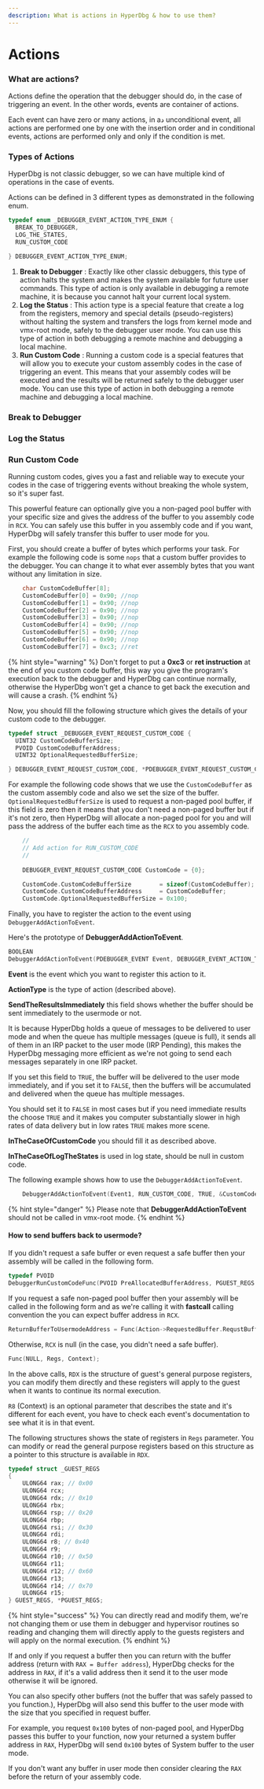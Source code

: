 ```yaml
---
description: What is actions in HyperDbg & how to use them?
---
```


# Actions

### What are actions?

Actions define the operation that the debugger should do, in the case of triggering an event. In the other words, events are container of actions.

Each event can have zero or many actions, in aد unconditional event, all actions are performed one by one with the insertion order and in conditional events, actions are performed only and only if the condition is met.

### Types of Actions

HyperDbg is not classic debugger, so we can have multiple kind of operations in the case of events.

Actions can be defined in 3 different types as demonstrated in the following enum.

```c
typedef enum _DEBUGGER_EVENT_ACTION_TYPE_ENUM {
  BREAK_TO_DEBUGGER,
  LOG_THE_STATES,
  RUN_CUSTOM_CODE

} DEBUGGER_EVENT_ACTION_TYPE_ENUM;
```

1. **Break to Debugger** : Exactly like other classic debuggers, this type of action halts the system and makes the system available for future user commands. This type of action is only available in debugging a remote machine, it is because you cannot halt your current local system.
2. **Log the Status** : This action type is a special feature that create a log from the registers, memory and special details \(pseudo-registers\) without halting the system and transfers the logs from kernel mode and vmx-root mode, safely to the debugger user mode. You can use this type of action in both debugging a remote machine and debugging a local machine.
3. **Run Custom Code** : Running a custom code is a special features that will allow you to execute your custom assembly codes in the case of triggering an event. This means that your assembly codes will be executed and the results will be returned safely to the debugger user mode. You can use this type of action in both debugging a remote machine and debugging a local machine.

### Break to Debugger

### Log the Status

### Run Custom Code

Running custom codes, gives you a fast and reliable way to execute your codes in the case of triggering events without breaking the whole system, so it's super fast.

This powerful feature can optionally give you a non-paged pool buffer with your specific size and gives the address of the buffer to you assembly code in `RCX`. You can safely use this buffer in you assembly code and if you want, HyperDbg will safely transfer this buffer to user mode for you.

First, you should create a buffer of bytes which performs your task. For example the following code is some `nops` that a custom buffer provides to the debugger. You can change it to what ever assembly bytes that you want without any limitation in size.

```c
    char CustomCodeBuffer[8];
    CustomCodeBuffer[0] = 0x90; //nop
    CustomCodeBuffer[1] = 0x90; //nop
    CustomCodeBuffer[2] = 0x90; //nop
    CustomCodeBuffer[3] = 0x90; //nop
    CustomCodeBuffer[4] = 0x90; //nop
    CustomCodeBuffer[5] = 0x90; //nop
    CustomCodeBuffer[6] = 0x90; //nop
    CustomCodeBuffer[7] = 0xc3; //ret
```

{% hint style="warning" %}
Don't forget to put a **0xc3** or **ret instruction** at the end of you custom code buffer, this way you give the program's execution back to the debugger and HyperDbg can continue normally, otherwise the HyperDbg won't get a chance to get back the execution and will cause a crash.
{% endhint %}

Now, you should fill the following structure which gives the details of your custom code to the debugger.

```c
typedef struct _DEBUGGER_EVENT_REQUEST_CUSTOM_CODE {
  UINT32 CustomCodeBufferSize;
  PVOID CustomCodeBufferAddress;
  UINT32 OptionalRequestedBufferSize;

} DEBUGGER_EVENT_REQUEST_CUSTOM_CODE, *PDEBUGGER_EVENT_REQUEST_CUSTOM_CODE;
```

For example the following code shows that we use the `CustomCodeBuffer` as the custom assembly code and also we set the size of the buffer. `OptionalRequestedBufferSize` is used to request a non-paged pool buffer, if this field is zero then it means that you don't need a non-paged buffer but if it's not zero, then HyperDbg will allocate a non-paged pool for you and will pass the address of the buffer each time as the `RCX` to you assembly code.

```c
    //
    // Add action for RUN_CUSTOM_CODE
    //
    
    DEBUGGER_EVENT_REQUEST_CUSTOM_CODE CustomCode = {0};

    CustomCode.CustomCodeBufferSize        = sizeof(CustomCodeBuffer);
    CustomCode.CustomCodeBufferAddress     = CustomCodeBuffer;
    CustomCode.OptionalRequestedBufferSize = 0x100;
```

Finally, you have to register the action to the event using `DebuggerAddActionToEvent`.

Here's the prototype of **DebuggerAddActionToEvent**.

```c
BOOLEAN
DebuggerAddActionToEvent(PDEBUGGER_EVENT Event, DEBUGGER_EVENT_ACTION_TYPE_ENUM ActionType, BOOLEAN SendTheResultsImmediately, PDEBUGGER_EVENT_REQUEST_CUSTOM_CODE InTheCaseOfCustomCode, PDEBUGGER_EVENT_ACTION_LOG_CONFIGURATION InTheCaseOfLogTheStates)
```

**Event** is the event which you want to register this action to it.

**ActionType** is the type of action \(described above\).

**SendTheResultsImmediately** this field shows whether the buffer should be sent immediately to the usermode or not.

It is because HyperDbg holds a queue of messages to be delivered to user mode and when the queue has multiple messages \(queue is full\), it sends all of them in an IRP packet to the user mode \(IRP Pending\), this makes the HyperDbg messaging more efficient as we're not going to send each messages separately in one IRP packet. 

If you set this field to `TRUE`, the buffer will be delivered to the user mode immediately, and if you set it to `FALSE`, then the buffers will be accumulated and delivered when the queue has multiple messages.

You should set it to `FALSE` in most cases but if you need immediate results the choose `TRUE` and it makes you computer substantially slower in high rates of data delivery but in low rates `TRUE` makes more scene.

**InTheCaseOfCustomCode** you should fill it as described above.

**InTheCaseOfLogTheStates** is used in log state, should be null in custom code.

The following example shows how to use the `DebuggerAddActionToEvent`.

```c
    DebuggerAddActionToEvent(Event1, RUN_CUSTOM_CODE, TRUE, &CustomCode, NULL);
```

{% hint style="danger" %}
Please note that **DebuggerAddActionToEvent** should not be called in vmx-root mode.
{% endhint %}

#### How to send buffers back to usermode?

If you didn't request a safe buffer or even request a safe buffer then your assembly will be called in the following form.

```c
typedef PVOID
DebuggerRunCustomCodeFunc(PVOID PreAllocatedBufferAddress, PGUEST_REGS Regs, PVOID Context);
```

If you request a safe non-paged pool buffer then your assembly will be called in the following form and as we're calling it with **fastcall** calling convention the you can expect buffer address in `RCX`.

```c
ReturnBufferToUsermodeAddress = Func(Action->RequestedBuffer.RequstBufferAddress, Regs, Context);
```

Otherwise, `RCX` is null \(in the case, you didn't need a safe buffer\).

```c
Func(NULL, Regs, Context);
```

In the above calls, `RDX` is the structure of guest's general purpose registers, you can modify them directly and these registers will apply to the guest when it wants to continue its normal execution.

`R8` \(Context\) is an optional parameter that describes the state and it's different for each event, you have to check each event's documentation to see what it is in that event.

The following structures shows the state of registers in `Regs` parameter. You can modify or read the general purpose registers based on this structure as a pointer to this structure is available in `RDX`.

```c
typedef struct _GUEST_REGS
{
    ULONG64 rax; // 0x00
    ULONG64 rcx;
    ULONG64 rdx; // 0x10
    ULONG64 rbx;
    ULONG64 rsp; // 0x20 
    ULONG64 rbp;
    ULONG64 rsi; // 0x30
    ULONG64 rdi;
    ULONG64 r8; // 0x40
    ULONG64 r9;
    ULONG64 r10; // 0x50
    ULONG64 r11;
    ULONG64 r12; // 0x60
    ULONG64 r13;
    ULONG64 r14; // 0x70
    ULONG64 r15;
} GUEST_REGS, *PGUEST_REGS;
```

{% hint style="success" %}
You can directly read and modify them, we're not changing them or use them in debugger and hypervisor routines so reading and changing them will directly apply to the guests registers and will apply on the normal execution.
{% endhint %}

If and only if you request a buffer then you can return with the buffer address \(return with `RAX = Buffer address`\), HyperDbg checks for the address in `RAX`, if it's a valid address then it send it to the user mode otherwise it will be ignored.

You can also specify other buffers \(not the buffer that was safely passed to you function.\), HyperDbg will also send this buffer to the user mode with the size that you specified in request buffer.

For example, you request `0x100` bytes of non-paged pool, and HyperDbg passes this buffer to your function, now your returned a system buffer address in `RAX`, HyperDbg will send `0x100` bytes of System buffer to the user mode.

If you don't want any buffer in user mode then consider clearing the `RAX` before the return of your assembly code.

